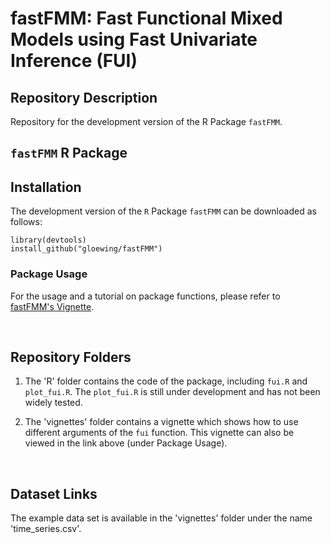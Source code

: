 # fastFMM: Fast Functional Mixed Models using Fast Univariate Inference (FUI)

## Repository Description

Repository for the development version of the R Package `fastFMM`.

## `fastFMM` R Package

## Installation

The development version of the $\texttt{R}$ Package `fastFMM` can be downloaded as follows:

```{R}
library(devtools)
install_github("gloewing/fastFMM")
```

###  Package Usage

For the usage and a tutorial on package functions, please refer to [fastFMM's Vignette](https://rpubs.com/gloewinger/1063645). 

<br />

## Repository Folders
1) The 'R' folder contains the code of the package, including `fui.R` and `plot_fui.R`. The `plot_fui.R` is still under development and has not been widely tested.

2) The 'vignettes' folder contains a vignette which shows how to use different arguments of the `fui` function. This vignette can also be viewed in the link above (under Package Usage). 

<br />

## Dataset Links

The example data set is available in the 'vignettes' folder under the name 'time_series.csv'.
